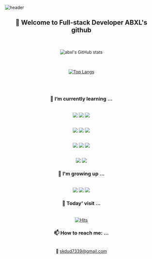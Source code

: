 ![header](https://capsule-render.vercel.app/api?type=shark&color=auto&height=300&section=header&text=abxl's%20github&fontSize=90)
<div align=center>

## 🤘 Welcome to Full-stack Developer ABXL's github

<br /><br />
![abxl's GitHub stats](https://github-readme-stats.vercel.app/api?username=abxl1&show_icons=true&theme=tokyonight)

<br /><br />
[![Top Langs](https://github-readme-stats.vercel.app/api/top-langs/?username=abxl1&langs_count=8)](https://github.com/abxl1/github-readme-stats)

<br /><br />

### 🌱 I’m currently learning ... <br /><br />

<a><img src="https://img.shields.io/badge/java-007396?style=for-the-badge&logo=OpenJDK&logoColor=white"></a>
<a><img src="https://img.shields.io/badge/Spring-6DB33F?style=for-the-badge&logo=Spring&logoColor=white"></a>
<a><img src="https://img.shields.io/badge/MySQL-4479A1?style=for-the-badge&logo=MySQL&logoColor=white"></a>
<br /><br />

<a><img src="https://img.shields.io/badge/React-20232a?style=for-the-badge&logo=react&logoColor=#61DAFB"/></a>
<a><img src="https://img.shields.io/badge/JAVASCRIPT-F7DF1E?style=for-the-badge&logo=JavaScript&logoColor=000"/></a>
<a><img src="https://img.shields.io/badge/StyledComponents-000?style=for-the-badge&logo=STYLEDCOMPONENTS&logoColor=DB7093"/></a>
<br /><br />

<a><img src="https://img.shields.io/badge/TYPESCRIPT-3178C6?style=for-the-badge&logo=typescript&logoColor=000"/></a>
<a><img src="https://img.shields.io/badge/REDUX-764ABC?style=for-the-badge&logo=redux&logoColor=fff"/></a>
<a><img src="https://img.shields.io/badge/ReactQuery-FF4154?style=for-the-badge&logo=reactquery&logoColor=fff"/></a>
<br /><br />

<a><img src="https://img.shields.io/badge/HTML5-E34F26?style=for-the-badge&logo=html5&logoColor=fff"/></a>
<a><img src="https://img.shields.io/badge/CSS3-1572B6?style=for-the-badge&logo=css3&logoColor=fff"/></a>
<br />

### 🌿 I'm growing up ... <br /><br />
<a href="https://github.com/abxl1" target="_blank"><img src="https://img.shields.io/badge/GITHUB-000?style=for-the-badge&logo=github&logoColor=fff"/></a>
<a href="https://velog.io/@abxl/posts"><img src="https://img.shields.io/badge/VELOG-11B48A?style=flat-square&logo=Vimeo&logoColor=white&link=https://velog.io/@abxl/posts"/></a>
<a href="https://abxl-l.tistory.com/" target="_blank"><img src="https://img.shields.io/badge/TSTORY-ff5a4a?style=for-the-badge&logo=tistory&logoColor=fff"/></a>
<br />

### 🎲 Today' visit ... <br /><br />
[![Hits](https://hits.seeyoufarm.com/api/count/incr/badge.svg?url=https%3A%2F%2Fgithub.com%2Fabxl1&count_bg=%23000000&title_bg=%230051B4&icon=&icon_color=%23E7E7E7&title=hits&edge_flat=false)](https://hits.seeyoufarm.com)


### 📫 How to reach me: ... <br /><br />
🔴 skdud7339@gmail.com  <br />

<!--
**abxl1/abxl1** is a ✨ _special_ ✨ repository because its `README.md` (this file) appears on your GitHub profile.
Here are some ideas to get you started:

- 👯 I’m looking to collaborate on ...
- 🤔 I’m looking for help with ...
- 💬 Ask me about ...
- 😄 Pronouns: ...
- ⚡ Fun fact: ...
-->

</div>
